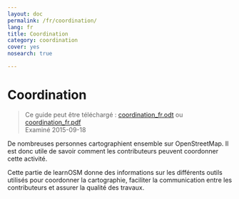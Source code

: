 ```yaml
---
layout: doc
permalink: /fr/coordination/
lang: fr
title: Coordination
category: coordination
cover: yes
nosearch: true

---
```


Coordination
============

> Ce guide peut être téléchargé : [coordination_fr.odt](/files/coordination_fr.odt) ou [coordination_fr.pdf](/files/coordination_fr.pdf)  
> Examiné 2015-09-18

De nombreuses personnes cartographient ensemble sur OpenStreetMap. Il est donc utile de savoir comment les contributeurs peuvent coordonner cette activité.

Cette partie de learnOSM donne des informations sur les différents outils utilisés pour coordonner la cartographie, faciliter la communication entre les contributeurs et assurer la qualité des travaux.